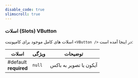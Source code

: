```yaml
---
disable_code: true
slimscroll: true
---
```


### اسلات (Slots) VButton

اسلات های کامل موجود برای کامپوننت `<VButton />` در اینجا آمده است:

| اسلات                      | ویژگی                               | توضیحات                |
| -------------------------- | ----------------------------------- | ---------------------- |
| #default<br />**required** | <span class="is-null">`null`</span> | آیکون یا تصویر به باکس |
